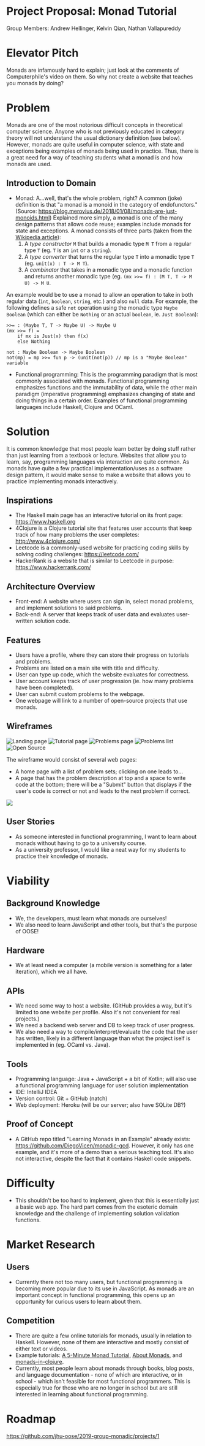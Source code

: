 # Project Proposal: Monad Tutorial
Group Members:
Andrew Hellinger,
Kelvin Qian,
Nathan Vallapureddy

# Elevator Pitch

Monads are infamously hard to explain; just look at the comments of Computerphile's video on them. So why not create a website that teaches you monads by doing?

# Problem

Monads are one of the most notorious difficult concepts in theoretical computer science. Anyone who is not previously educated in category theory will not understand the usual dictionary definition (see below). However, monads are quite useful in computer science, with state and exceptions being examples of monads being used in practice. Thus, there is a great need for a way of teaching students what a monad is and how monads are used.

## Introduction to Domain

- Monad: A...well, that's the whole problem, right? A common (joke) definition is that "a monad is a monoid in the category of endofunctors." (Source: https://blog.merovius.de/2018/01/08/monads-are-just-monoids.html)
Explained more simply, a monad is one of the many design patterns that allows code reuse; examples include monads for state and exceptions. A monad consists of three parts (taken from the [Wikipedia article](https://en.wikipedia.org/wiki/Monad_(functional_programming))):
    1. A _type constructor_ `M` that builds a monadic type `M T` from a regular type `T` (eg. `T` is an `int` or a `string`).
    2. A _type converter_ that turns the regular type `T` into a monadic type `T` (eg. `unit(x) : T -> M T`).
    3. A _combinator_ that takes in  a monadic type and a monadic function and returns another monadic type (eg. `(mx >>= f) : (M T, T -> M U) -> M U`.

An example would be to use a monad to allow an operation to take in both regular data (`int`, `boolean`, `string`, etc.) and also `null` data. For example, the following defines a safe `not` operation using the monadic type `Maybe Boolean` (which can either be `Nothing` or an actual `boolean`, ie. `Just Boolean`):
```
>>= : (Maybe T, T -> Maybe U) -> Maybe U
(mx >>= f) =
    if mx is Just(x) then f(x)
    else Nothing

not : Maybe Boolean -> Maybe Boolean
not(mp) = mp >>= fun p -> (unit(not(p)) // mp is a "Maybe Boolean" variable
```

- Functional programming: This is the programming paradigm that is most commonly associated with monads. Functional programming emphasizes functions and the immutability of data, while the other main paradigm (imperative programming) emphasizes changing of state and doing things in a certain order. Examples of functional programming languages include Haskell, Clojure and OCaml.

# Solution

It is common knowledge that most people learn better by doing stuff rather than
just learning from a textbook or lecture. Websites that allow you to learn, say, programming languages via interaction are quite common. As monads have quite a few practical implementation/uses as a software design pattern, it would make sense to make a website that allows you to practice implementing monads interactively.

## Inspirations

- The Haskell main page has an interactive tutorial on its front page:
https://www.haskell.org
- 4Clojure is a Clojure tutorial site that features user accounts that keep track of how many problems the user completes:
http://www.4clojure.com/
- Leetcode is a commonly-used website for practicing coding skills by solving coding challenges:
https://leetcode.com/
- HackerRank is a website that is similar to Leetcode in purpose:
https://www.hackerrank.com/

## Architecture Overview

- Front-end: A website where users can sign in, select monad problems, and implement solutions to said problems.
- Back-end: A server that keeps track of user data and evaluates user-written solution code.

## Features

- Users have a profile, where they can store their progress on tutorials and problems.
- Problems are listed on a main site with title and difficulty.
- User can type up code, which the website evaluates for correctness.
- User account keeps track of user progression (ie. how many problems have been completed).
- User can submit custom problems to the webpage.
- One webpage will link to a number of open-source projects that use monads.

## Wireframes

![Landing page](https://lh3.googleusercontent.com/KCyogUEw2ZKSvJAUBdnxW7vChcTR0vRSOKaphBes8at2mwhWHG726t1e8CESLBTUnWKiyk008IOCJBnX0MKFCnR8xHST77gF0_9kIwEa_Ekn6H1VlgCDWugZW_Q1JztHa7tuuw0FpbeSTthmZwNZv2Vpn6PQLDvidI8NO_C3yCUYpjxegT_76gppaoMboZvLUkngy5_pBTMsvTT-kdOSpJ1k9EugdsS_DF5M6xoJULPxFkCFj8NzkGkOCIxq4ohfjlmzm_3vobRX_xHre8PXVkfGexQmHpHZukSW1brVV7CMgQRLDYEBQr1PLDwoQxFtnilU58jdX6WdnaJeCbm3newR1eYjvMi9b44MBZJLLMj-danXXq_-kDOT2NGHueytSwdo2qFWUitfjWdDyvxeXYTaVzafkEjUp-vv2qRgXlRjdS0AU06vG3XIJAYQHpUWg0sSSmWkRHWG3Gh66CnfZu97gcnzjtaCdg9Hi8LiKZ4uNBintWsKo-3bRV-JL_XQT9ebyiJh4WWWnp3NfCjIeM5BbYrYRdSp9XHCJkFM5ANsTXAv-SEDx68-cEXqKK4ccBOPKB1-Ua4kEVdu9rX2CNQKytB0wJpLy5UhdXmfOdchcf7S7vlA3TaMdfDrLAijENMxODUYgq1aYp4LmTumHJSsl8YNrdplq0noly4lxNKASfr6FPdl1Fg=w1080-h810-no)
![Tutorial page](https://lh3.googleusercontent.com/PPguzAXRwVoGdujYUjl879yBQpF427iMO57hp_B-VRkVZqiIyqF6mqmvcs_05snHGTj-sQV5nyA-r8-8Aeggif53gqob8NLafdEVgCYp9-bAYbuNuye6ODONcbPzdwlcp0r_uKs1ACrDyLMQfGL7IvKPMOJYtCjG9txPOfHIeT_80CAN6wkYxwWvIwHd35Hwa8ByCxnhXxszNxqcHoG_O3UCqNaUPQTn1ph542-_8D4LF-N3ZC0N89_Bwn6EtP7Y3AD95W5Te4UG9FdsZ-ORgbl5MN3zCiBori-7lsyaiaETCvrL7thuj1W0HHufz8Sc1UD2EZEVcdyGKSKcQeR-SvqUEucUHG-pmOs7iWnyc2nRzLRGnST7-s6u5vkt-aw1k1xA46_tKh6583JynOajHPM2-t94M8VjEvP2EZeb1xbwkwYHm3nIKfQqgDpc9H499tGmOASMRVwaSnRVQNQjpj1fXsXLpHc7gwg2GVb5Yu0owtlLJyqSqh-GhHrzAWlrcyQoXYxK1O3-FsSDuwfcpze2RRUo-v9T7qzZMl0B1XIwiZZLe2PLpzwAyAh01i2X_980JzX9LYbIbYGWcQNoZLhFthHS31MGITqvKfmrBlEvpCpSFPtL9EbAwqeOUlhRSQscqAG3Q8NAnZ1GBLJVkVC4MjfWCTTMTSWZXeoOeu5SL1AvHpKWqxs=w628-h837-no)
![Problems page](https://lh3.googleusercontent.com/EKd18eH3aTVI_1H9_DgtN7mxK1tPwUfFXYdunLyxI5Ki4NVqoSWNXGqUEnMdFtwqZing9PIZHmrbfcpVF2IU8zN4-BKke9CrA7ptxidIKPXsWncS7h_-O-6VIXk0bv26O2UZUPHGQ0PvwLlzzloRNz9L47yb4qNMbTHJ6d90NhPgyrZv6FoR_KZchbf7eoLHaqeUoXzI-C61Ar6SRVzfzFKX1Pdqk05LvCmpbh3hAE8ZVCkHojoBS39kXlL8YoqelW1sPFNWq0O9f1SPwdZRj4wJ7Sti_GpekTm5LHbpGVD_sT5SAsNfNuo3JOjAIJH4KP7H8TdGHPSn6_Qp0iYxCwQZXMUwT0s6LLjx7K9UpT7nYZsMqQS2ySUEf3epeKCcZC5hcpaPqg3MkStnLs0ZrpVkP5-QN2vGTm37xFv92WwKipl28aSfugynNdnmPA4H6Rg9A9YvT7IIxgbtDSDZQz9Sdyw1LYXZUHQ2aC5vYR5GXtvYlK-TFYbwnVgZeZvun86dtHt_H8zF810d9dgRBJ5rFfHfAE7-e7iMUbK4RQcvg2s5-DARqv61exXKIErTEmntMI0wDIophsM0QE3rq84W_Yk594v3Z1GIT6fS_UsdPXnzpJnT-5cDH8QfdwABOnLwfAu76FamkdgnwsOatMuy3gzes9lTpePvblwmBu9hjrvRd9e7tGU=w956-h837-no)
![Problems list](https://lh3.googleusercontent.com/35PQnaCIFOXcA5Z1yjLM-ndRX0aP61r6mp2qSjSBS-S6RL4jPPhBDS2JuC_OOlSnKQuE1KkxqRF9oZEESHJ5v7dEwbSUuZwaRxRyOWSZPKQYEOZS81XC16h7PNVt2XULvWzdxirkEQxzO4lb7B4WVyPhG4f94iUFYqweo2ZWTgwqYgP7RePYdaYKYq88ff5Mfj3igZGYaz-GvFG6Ml0shFG0Okkwqsap1z7ujqKOg1o02rSm3B98AqlT7T882WvVGsjoGsG1o3yUKiXfhVoOoxF8zMzIJJGDvRu_hJgvfxcPQAvj75iFZsGb6IC7wKAjnvIDGzDeTdADTMaTvmSgHM7upiGgpX88BVANhjCRqt6Q7ImyLM-4828ugdQAJ0_G0kEbaE8XjtBDS6dkJorgfK5p2vl-Ejqq9y_FtCYtQVc7D2vaGS4qM4g7pAK2nygLsPoD4UP4Ne4SRofSwysoLBHGuhHxTh-VCz2N2kmkKg70_Moa-dgPCxFuWn69gboOUZQbQ6NHsQVDQh8lwsAwizYCNXowcwQ4XA9rs7JlJFqJiuYSCmVddJ19VI2mALEzAHxAReku4sCbQY7mflqqFNL3HyJfneq73J7iO_cK3dJujO6szk6Y8tlP7rk40m1GIYld6BP6rX3L15ix8oTMHBArtKaTJ-VAnLWeLqjXMamSa2crILqDJWs=w1080-h810-no)
![Open Source](https://lh3.googleusercontent.com/RMtR6LorB6zw_agQxzMR3g3R3hnYx9_Jj5UjJF5nCmvU4hUoN0hLz7k7W2rx1vhLBzbBJm6D3k2Eijjg36JKqr5o_wUKJhVLQjVrJduUxv4FZHUlbIFypnVNhia7fsoCBvZ8RiGeoDai_V_7EwW-NqL_iJwtBCtqz6cI2u10QXcaJE8gKuqjyrRLigATNerksSwowMHhwO0rlxfE0U4UNA4Zj1oUKW_8K5NSAnRRnS2SlrIgVL1igtn_41Iu0ZB-BMswoI7ZKipP1M3dIo9QDmPMgC50u2BuclaIosL8esLq_mRDRK2zJLgneMiS5PwkfKDGLVewj5ZBqt_LsBS6Boo1g4ZU6OVZf20FAzwuZ1VANT5-37jTriId5GrMypbktOuqunMCl7kJKN9n4NKAbQcYxGeh-wBlSaLi8t9dt5eULKH9RY3A09lO2wBqtV4laEsj0Go3lMvnEQKvNo4u9YjQXlXFEdvuMOczodjLAU38n2uvcF2DeweileJkqkd0ZmVnWR3gJQjr_HXIo7rnrL7A2XbAJNIdAgokTGdCPKubLaG0-ZqBAI-U3StnwV0QoTsTjD7AF7PmPDPk50i0lpJyXCh6ceiQRRKd0zgcw5H_64uyXooactJAWhIS8n91Aqa485fEsjtaF5e4ejVhEpmHmnyTbvjtFslxVo_aAAHa5B3KdW8fyKI=w628-h837-no)


The wireframe would consist of several web pages:
- A home page with a list of problem sets; clicking on one leads to...
- A page that has the problem description at top and a space to write code at the bottom; there will be a "Submit" button that displays if the user's code is correct or not and leads to the next problem if correct.

![](<!-- TODO -->)

## User Stories
- As someone interested in functional programming, I want to learn about monads without having to go to a university course.
- As a university professor, I would like a neat way for my students to practice their knowledge of monads.

# Viability

## Background Knowledge

- We, the developers, must learn what monads are ourselves!
- We also need to learn JavaScript and other tools, but that's the purpose of OOSE!    

## Hardware

- We at least need a computer (a mobile version is something for a later iteration), which we all have.

## APIs

- We need some way to host a website. (GitHub provides a way, but it's limited to one website per profile. Also it's not convenient for real projects.)
- We need a backend web server and DB to keep track of user progress.
- We also need a way to compile/interpret/evaluate the code that the user has written, likely in a different language than what the project iself is implemented in (eg. OCaml vs. Java).

## Tools

- Programming language: Java + JavaScript + a bit of Kotlin; will also use a functional programming language for user solution implementation
- IDE: IntelliJ IDEA
- Version control: Git + GitHub (natch)
- Web deployment: Heroku (will be our server; also have SQLite DB?)

## Proof of Concept

- A GitHub repo titled "Learning Monads in an Example" already exists: https://github.com/DiegoVicen/monadic-gcd. However, it only has one example, and it's more of a demo than a serious teaching tool. It's also not interactive, despite the fact that it contains Haskell code snippets.

# Difficulty

- This shouldn't be too hard to implement, given that this is essentially just a basic web app. The hard part comes from the esoteric domain knowledge and the challenge of implementing solution validation functions.

# Market Research

## Users

- Currently there not too many users, but functional programming is becoming more popular due to its use in JavaScript. As monads are an important concept in functional programming, this opens up an opportunity for curious users to learn about them.

## Competition

- There are quite a few online tutorials for monads, usually in relation to Haskell. However, none of them are interactive and mostly consist of either text or videos.
- Example tutorials: [A 5-Minute Monad Tutorial](http://www.cs.cornell.edu/~akhirsch/monads.html), [About Monads](https://www.haskell.org/tutorial/monads.html), and [monads-in-clojure](https://github.com/khinsen/monads-in-clojure).
- Currently, most people learn about monads through books, blog posts, and language documentation - none of which are interactive, or in school - which isn’t feasible for most functional programmers. This is especially true for those who are no longer in school but are still interested in learning about functional programming.

# Roadmap

https://github.com/jhu-oose/2019-group-monadic/projects/1
